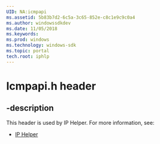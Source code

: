 ```yaml
---
UID: NA:icmpapi
ms.assetid: 5b83b7d2-6c5a-3c65-852e-c8c1e9c9c0a4
ms.author: windowssdkdev
ms.date: 11/05/2018
ms.keywords: 
ms.prod: windows
ms.technology: windows-sdk
ms.topic: portal
tech.root: iphlp
---
```


# Icmpapi.h header


## -description


This header is used by IP Helper. For more information, see:

- [IP Helper](../_iphlp)

